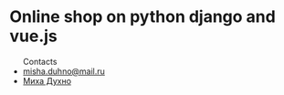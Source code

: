 <h1> Online shop on python django and vue.js</h1>
<ul>Contacts
  <li><a href="misha.duhno@mail.ru">misha.duhno@mail.ru</a></li>
  <li><a href="https://vk.com/mishadukhno">Миха Духно</a></li>
</ul>
